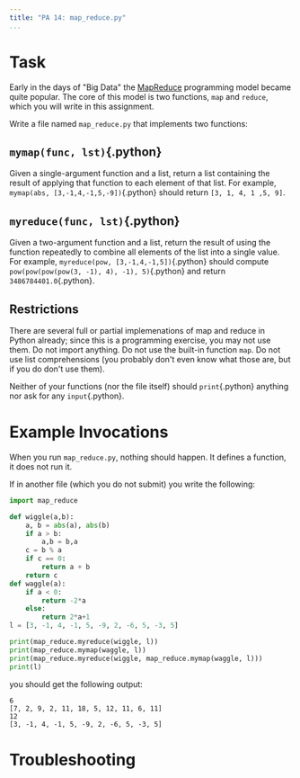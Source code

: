 ```yaml
---
title: "PA 14: map_reduce.py"
...
```


# Task

Early in the days of "Big Data" the [MapReduce](https://en.wikipedia.org/wiki/MapReduce) programming model became quite popular.
The core of this model is two functions, `map` and `reduce`, which you will write in this assignment.

Write a file named `map_reduce.py` that implements two functions:

## `mymap(func, lst)`{.python}

Given a single-argument function and a list, return a list containing the result of applying that function to each element of that list.
For example, `mymap(abs, [3,-1,4,-1,5,-9])`{.python} should return `[3, 1, 4, 1 ,5, 9]`.

## `myreduce(func, lst)`{.python}

Given a two-argument function and a list, return the result of using the function repeatedly to combine all elements of the list into a single value.
For example, `myreduce(pow, [3,-1,4,-1,5])`{.python} should compute `pow(pow(pow(pow(3, -1), 4), -1), 5)`{.python} and return `3486784401.0`{.python}.

## Restrictions

There are several full or partial implemenations of map and reduce in Python already; since this is a programming exercise, you may not use them.
Do not import anything.
Do not use the built-in function `map`.
Do not use list comprehensions (you probably don't even know what those are, but if you do don't use them).

Neither of your functions (nor the file itself) should `print`{.python} anything nor ask for any `input`{.python}.

# Example Invocations

When you run `map_reduce.py`, nothing should happen.
It defines a function, it does not run it.

If in another file (which you do not submit) you write the following:

````python
import map_reduce

def wiggle(a,b):
    a, b = abs(a), abs(b)
    if a > b:
        a,b = b,a
    c = b % a
    if c == 0:
        return a + b
    return c
def waggle(a):
    if a < 0:
        return -2*a
    else:
        return 2*a+1
l = [3, -1, 4, -1, 5, -9, 2, -6, 5, -3, 5]

print(map_reduce.myreduce(wiggle, l))
print(map_reduce.mymap(waggle, l))
print(map_reduce.myreduce(wiggle, map_reduce.mymap(waggle, l)))
print(l)
````

you should get the following output:

````
6
[7, 2, 9, 2, 11, 18, 5, 12, 11, 6, 11]
12
[3, -1, 4, -1, 5, -9, 2, -6, 5, -3, 5]
````

# Troubleshooting

